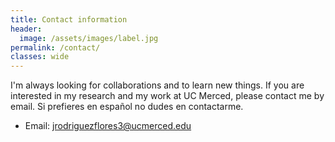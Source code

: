 ```yaml
---
title: Contact information
header:
  image: /assets/images/label.jpg
permalink: /contact/
classes: wide
---
```


I'm always looking for collaborations and to learn new things. If you are interested in my research and my work at UC Merced, please contact me by email. 
Si prefieres en español no dudes en contactarme. 


- Email: <jrodriguezflores3@ucmerced.edu>
